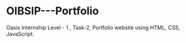 # OIBSIP---Portfolio
Oasis Internship Level - 1 , Task-2, Portfolio website using HTML, CSS, JavaScript.
